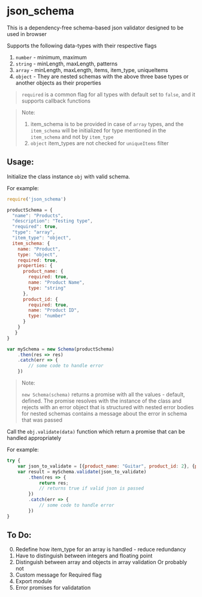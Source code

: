# json_schema
This is a dependency-free schema-based json validator designed to be used in browser

Supports the following data-types with their respective flags
1. `number` - minimum, maximum
2. `string` - minLength, maxLength, patterns
3. `array` - minLength, maxLength, items, item_type, uniqueItems
4. `object` - They are nested schemas with the above three base types or another objects as their properties

> `required` is a common flag for all types with default set to `false`, and it supports callback functions

> Note:
> 1. item_schema is to be provided in case of `array` types, and the `item_schema` will be initialized for type mentioned in the `item_schema` and not by `item_type`
> 2. `object` item_types are not checked for `uniqueItems` filter

## Usage:
Initialize the class instance `obj` with valid schema. 

For example:
```javascript
require('json_schema')

productSchema = {
  "name": "Products",
  "description": "Testing type",
  "required": true,
  "type": "array",
  "item_type": "object",
  item_schema: {
    name: "Product",
    type: "object",
    required: true,
    properties: {
      product_name: {
        required: true,
        name: "Product Name",
        type: "string"
      },
      product_id: {
        required: true,
        name: "Product ID",
        type: "number"
      }
    }
   }
}

var mySchema = new Schema(productSchema)
    .then(res => res)
    .catch(err => {
        // some code to handle error
    })
```
> Note:
>
> `new Schema(schema)` returns a promise with all the values - default, defined. The promise resolves with the instance of the class and rejects with an error object that is structured with nested error bodies for nested schemas contains a message about the error in schema that was passed

Call the `obj.validate(data)` function which return a promise that can be handled appropriately

For example:
```javascript
try {
    var json_to_validate = [{product_name: "Guitar", product_id: 2}, {product_name: "Piano", product_id: 1} ];
    var result = mySchema.validate(json_to_validate)
        .then(res => {
            return res; 
            // returns true if valid json is passed
        })
        .catch(err => {
            // some code to handle error
        })
}
```
## To Do: 
0. Redefine how item_type for an array is handled - reduce redundancy
1. Have to distinguish between integers and floating point
3. Distinguish between array and objects in array validation Or probably not
2. Custom message for Required flag
4. Export module
3. Error promises for validatation
